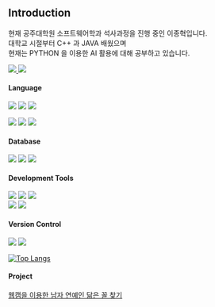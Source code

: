 ## Introduction

현재 공주대학원 소프트웨어학과 석사과정을 진행 중인 이종혁입니다.  
대학교 시절부터 C++ 과 JAVA 배웠으며  
현재는 PYTHON 을 이용한 AI 활용에 대해 공부하고 있습니다.  

<a href="mailto:(rty0408@gmail.com)" target="_blank">
<img src="https://img.shields.io/badge/Gmail-ff0000?style=flat-square&logo=Gmail&logoColor=white"/> 
</a>
<a href="https://www.instagram.com/ree_zong/" target="_blank">
<img src="https://img.shields.io/badge/Instagram-E4405F?style=flat-square&logo=Instagram&logoColor=white"/> 
</a>

#### Language  
<img src="https://img.shields.io/badge/python-3776AB?style=for-the-badge&logo=python&logoColor=white">  <img src="https://img.shields.io/badge/c++-00599C?style=for-the-badge&logo=cplusplus&logoColor=white"> <img src="https://img.shields.io/badge/JavaScript-F7DF1E?style=for-the-badge&logo=javascript&logoColor=white">  

<img src="https://img.shields.io/badge/HTML5-E34F26?style=for-the-badge&logo=html5&logoColor=white"> <img src="https://img.shields.io/badge/css3-1572B6?style=for-the-badge&logo=css3&logoColor=white"> <img src="https://img.shields.io/badge/react-61DAFB?style=for-the-badge&logo=react&logoColor=white">   

#### Database  
<img src="https://img.shields.io/badge/mysql-4479A1?style=for-the-badge&logo=mysql&logoColor=white"> <img src="https://img.shields.io/badge/mariadb-003545?style=for-the-badge&logo=mariadb&logoColor=white"> <img src="https://img.shields.io/badge/Oreacle-F80000?style=for-the-badge&logo=oracle&logoColor=white"> 

#### Development Tools  
<img src="https://img.shields.io/badge/anaconda-44A833?style=for-the-badge&logo=anaconda&logoColor=white"> <img src="https://img.shields.io/badge/android-3DDC84?style=for-the-badge&logo=android&logoColor=white"> <img src="https://img.shields.io/badge/vs code-007ACC?style=for-the-badge&logo=visualstudiocode&logoColor=white">  
<img src="https://img.shields.io/badge/vs-5C2D91?style=for-the-badge&logo=visualstudio&logoColor=white"> <img src="https://img.shields.io/badge/eclipse-2C2255?style=for-the-badge&logo=eclipseide&logoColor=white">  

#### Version Control  
<img src="https://img.shields.io/badge/git-F05032?style=for-the-badge&logo=git&logoColor=white"> <img src="https://img.shields.io/badge/github-181717?style=for-the-badge&logo=github&logoColor=white">

[![Top Langs](https://github-readme-stats.vercel.app/api/top-langs/?username=KR-LJH)](https://github.com/anuraghazra/github-readme-stats)


#### Project  

[웹캠을 이용한 남자 연예인 닮은 꼴 찾기](https://github.com/KR-LJH/alwebapp)

